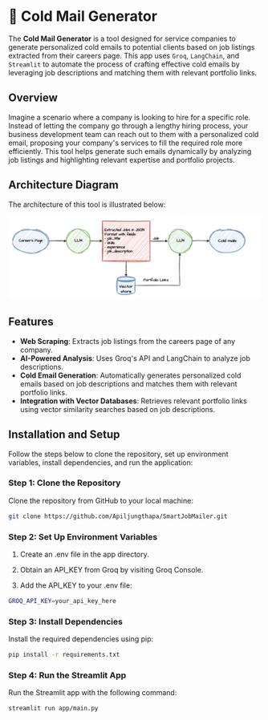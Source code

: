 # 📧 Cold Mail Generator

The **Cold Mail Generator** is a tool designed for service companies to generate personalized cold emails to potential clients based on job listings extracted from their careers page. This app uses `Groq`, `LangChain`, and `Streamlit` to automate the process of crafting effective cold emails by leveraging job descriptions and matching them with relevant portfolio links.

## Overview

Imagine a scenario where a company is looking to hire for a specific role. Instead of letting the company go through a lengthy hiring process, your business development team can reach out to them with a personalized cold email, proposing your company's services to fill the required role more efficiently. This tool helps generate such emails dynamically by analyzing job listings and highlighting relevant expertise and portfolio projects.

## Architecture Diagram

The architecture of this tool is illustrated below:

![Architecture Diagram](imgs/architecture.png)

## Features

- **Web Scraping**: Extracts job listings from the careers page of any company.
- **AI-Powered Analysis**: Uses Groq's API and LangChain to analyze job descriptions.
- **Cold Email Generation**: Automatically generates personalized cold emails based on job descriptions and matches them with relevant portfolio links.
- **Integration with Vector Databases**: Retrieves relevant portfolio links using vector similarity searches based on job descriptions.

## Installation and Setup

Follow the steps below to clone the repository, set up environment variables, install dependencies, and run the application:

### Step 1: Clone the Repository

Clone the repository from GitHub to your local machine:

```bash
git clone https://github.com/Apiljungthapa/SmartJobMailer.git

```

### Step 2: Set Up Environment Variables

1. Create an .env file in the app directory.

2. Obtain an API_KEY from Groq by visiting Groq Console.

3. Add the API_KEY to your .env file:

```bash
GROQ_API_KEY=your_api_key_here


```


### Step 3: Install Dependencies
Install the required dependencies using pip:

```bash
pip install -r requirements.txt

```

### Step 4: Run the Streamlit App

Run the Streamlit app with the following command:

```bash
streamlit run app/main.py
```






